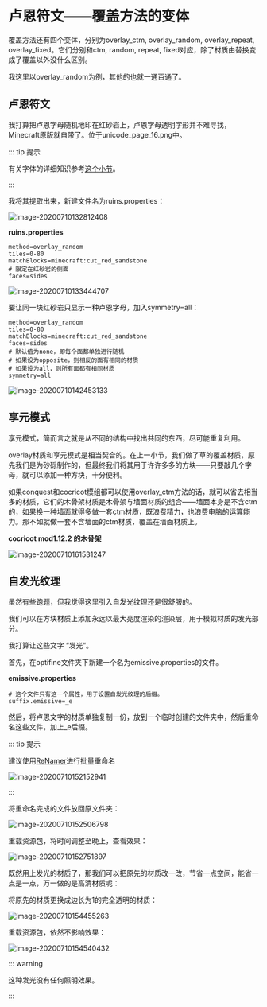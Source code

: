 # 卢恩符文——覆盖方法的变体

覆盖方法还有四个变体，分别为overlay_ctm, overlay_random, overlay_repeat, overlay_fixed。它们分别和ctm, random, repeat, fixed对应，除了材质由替换变成了覆盖以外没什么区别。

我这里以overlay_random为例，其他的也就一通百通了。

## 卢恩符文

我打算把卢恩字母随机地印在红砂岩上，卢恩字母透明字形并不难寻找，Minecraft原版就自带了。位于unicode_page_16.png中。

::: tip 提示

有关字体的详细知识参考[这个小节](../../vanilla/font/font.md)。

:::

我将其提取出来，新建文件名为ruins.properties：

![image-20200710132812408](overlay-ctm.assets/image-20200710132812408.png)

**ruins.properties**

```properties
method=overlay_random
tiles=0-80
matchBlocks=minecraft:cut_red_sandstone
# 限定在红砂岩的侧面
faces=sides
```

![image-20200710133444707](overlay-ctm.assets/image-20200710133444707.png)

要让同一块红砂岩只显示一种卢恩字母，加入symmetry=all：

```properties
method=overlay_random
tiles=0-80
matchBlocks=minecraft:cut_red_sandstone
faces=sides
# 默认值为none，即每个面都单独进行随机
# 如果设为opposite，则相反的面有相同的材质
# 如果设为all，则所有面都有相同材质
symmetry=all
```

![image-20200710142453133](overlay-variants.assets/image-20200710142453133.png)

## 享元模式

享元模式，简而言之就是从不同的结构中找出共同的东西，尽可能重复利用。

overlay材质和享元模式是相当契合的。在上一小节，我们做了草的覆盖材质，原先我们是为砂砾制作的，但最终我们将其用于许许多多的方块——只要敲几个字母，就可以添加一种方块，十分便利。

如果conquest和cocricot模组都可以使用overlay_ctm方法的话，就可以省去相当多的材质，它们的木骨架材质是木骨架与墙面材质的组合——墙面本身是不含ctm的，如果换一种墙面就得多做一套ctm材质，既浪费精力，也浪费电脑的运算能力。那不如就做一套不含墙面的ctm材质，覆盖在墙面材质上。

**cocricot mod1.12.2 的木骨架**

![image-20200710161531247](overlay-variants.assets/image-20200710161531247.png)

## 自发光纹理

虽然有些跑题，但我觉得这里引入自发光纹理还是很舒服的。

我们可以在方块材质上添加永远以最大亮度渲染的渲染层，用于模拟材质的发光部分。

我打算让这些文字 “发光”。

首先，在optifine文件夹下新建一个名为emissive.properties的文件。

**emissive.properties**

```properties
# 这个文件只有这一个属性，用于设置自发光纹理的后缀。
suffix.emissive=_e
```

然后，将卢恩文字的材质单独复制一份，放到一个临时创建的文件夹中，然后重命名这些文件，加上_e后缀。

::: tip 提示

建议使用[ReNamer](https://www.den4b.com/products/renamer)进行批量重命名

![image-20200710152152941](overlay-variants.assets/image-20200710152152941.png)

:::

将重命名完成的文件放回原文件夹：

![image-20200710152506798](overlay-variants.assets/image-20200710152506798.png)

重载资源包，将时间调整至晚上，查看效果：

![image-20200710152751897](overlay-variants.assets/image-20200710152751897.png)

既然用上发光的材质了，那我们可以把原先的材质改一改，节省一点空间，能省一点是一点，万一做的是高清材质呢：

将原先的材质更换成边长为1的完全透明的材质：

![image-20200710154455263](overlay-variants.assets/image-20200710154455263.png)

重载资源包，依然不影响效果：

![image-20200710154540432](overlay-variants.assets/image-20200710154540432.png)

::: warning

这种发光没有任何照明效果。

:::

<br/><br/><Vssue/>